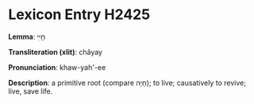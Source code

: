 # Lexicon Entry H2425

**Lemma**: חָיַי

**Transliteration (xlit)**: châyay

**Pronunciation**: khaw-yah'-ee

**Description**:
a primitive root (compare חָיָה); to live; causatively to revive; live, save life.
